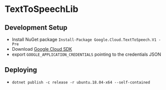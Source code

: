 # TextToSpeechLib

## Development Setup

 - Install NuGet package `Install-Package Google.Cloud.TextToSpeech.V1 -Pre`
 - Download [Google Cloud SDK](https://dl.google.com/dl/cloudsdk/channels/rapid/GoogleCloudSDKInstaller.exe)
 - export `GOOGLE_APPLICATION_CREDENTIALS` pointing to the credentials JSON

## Deploying

 - `dotnet publish -c release -r ubuntu.18.04-x64 --self-contained`
